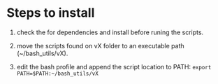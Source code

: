 # Steps to install


1. check the for dependencies and install before runing the scripts. 

2. move the scripts found on vX folder to an executable path (~/bash_utils/vX).

3. edit the bash profile and append the script location to PATH:
`export PATH=$PATH:~/bash_utils/vX`

